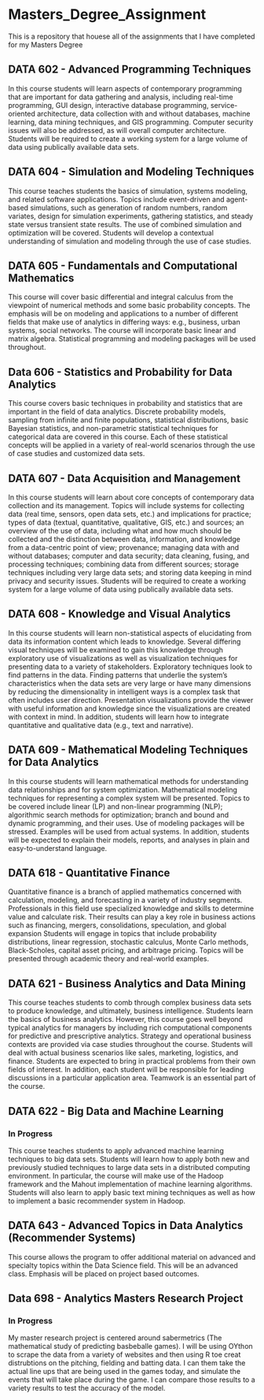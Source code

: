 # Masters_Degree_Assignment
This is a repository that houese all of the assignments that I have completed for my Masters Degree

## DATA 602 - Advanced Programming Techniques
In this course students will learn aspects of contemporary programming that are important for data gathering and analysis, including real-time programming, GUI design, interactive database programming, service-oriented architecture, data collection with and without databases, machine learning, data mining techniques, and GIS programming. Computer security issues will also be addressed, as will overall computer architecture. Students will be required to create a working system for a large volume of data using publically available data sets.

## DATA 604 - Simulation and Modeling Techniques
This course teaches students the basics of simulation, systems modeling, and related software applications. Topics include event-driven and agent-based simulations, such as generation of random numbers, random variates, design for simulation experiments, gathering statistics, and steady state versus transient state results. The use of combined simulation and optimization will be covered. Students will develop a contextual understanding of simulation and modeling through the use of case studies.

## DATA 605 - Fundamentals and Computational Mathematics
This course will cover basic differential and integral calculus from the viewpoint of numerical methods and some basic probability concepts. The emphasis will be on modeling and applications to a number of different fields that make use of analytics in differing ways: e.g., business, urban systems, social networks. The course will incorporate basic linear and matrix algebra. Statistical programming and modeling packages will be used throughout.

## Data 606 - Statistics and Probability for Data Analytics
This course covers basic techniques in probability and statistics that are important in the field of data analytics. Discrete probability models, sampling from infinite and finite populations, statistical distributions, basic Bayesian statistics, and non-parametric statistical techniques for categorical data are covered in this course. Each of these statistical concepts will be applied in a variety of real-world scenarios through the use of case studies and customized data sets.

## DATA 607 - Data Acquisition and Management
In this course students will learn about core concepts of contemporary data collection and its management. Topics will include systems for collecting data (real time, sensors, open data sets, etc.) and implications for practice; types of data (textual, quantitative, qualitative, GIS, etc.) and sources; an overview of the use of data, including what and how much should be collected and the distinction between data, information, and knowledge from a data-centric point of view; provenance; managing data with and without databases; computer and data security; data cleaning, fusing, and processing techniques; combining data from different sources; storage techniques including very large data sets; and storing data keeping in mind privacy and security issues.
Students will be required to create a working system for a large volume of data using publically available data sets.

## DATA 608 - Knowledge and Visual Analytics
In this course students will learn non-statistical aspects of elucidating from data its information content which leads to knowledge. Several differing visual techniques will be examined to gain this knowledge through exploratory use of visualizations as well as visualization techniques for presenting data to a variety of stakeholders. Exploratory techniques look to find patterns in the data. Finding patterns that underlie the system’s characteristics when the data sets are very large or have many dimensions by reducing the dimensionality in intelligent ways is a complex task that often includes user direction. Presentation visualizations provide the viewer with useful information and knowledge since the visualizations are created with context in mind. In addition, students will learn how to integrate quantitative and qualitative data (e.g., text and narrative).

## DATA 609 - Mathematical Modeling Techniques for Data Analytics
In this course students will learn mathematical methods for understanding data relationships and for system optimization. Mathematical modeling techniques for representing a complex system will be presented. Topics to be covered include linear (LP) and non-linear programming (NLP); algorithmic search methods for optimization; branch and bound and dynamic programming, and their uses. Use of modeling packages will be stressed. Examples will be used from actual systems. In addition, students will be expected to explain their models, reports, and analyses in plain and easy-to-understand language.

## DATA 618 - Quantitative Finance
Quantitative finance is a branch of applied mathematics concerned with calculation, modeling, and forecasting in a variety of industry segments. Professionals in this field use specialized knowledge and skills to determine value and calculate risk. Their results can play a key role in business actions such as financing, mergers, consolidations, speculation, and global expansion Students will engage in topics that include probability distributions, linear regression, stochastic calculus, Monte Carlo methods, Black-Scholes, capital asset pricing, and arbitrage pricing. Topics will be presented through academic theory and real-world examples.

## DATA 621 - Business Analytics and Data Mining
This course teaches students to comb through complex business data sets to produce knowledge, and ultimately, business intelligence. Students learn the basics of business analytics. However, this course goes well beyond typical analytics for managers by including rich computational components for predictive and prescriptive analytics. Strategy and operational business contexts are provided via case studies throughout the course. Students will deal with actual business scenarios like sales, marketing, logistics, and finance. Students are expected to bring in practical problems from their own fields of interest. In addition, each student will be responsible for leading discussions in a particular application area. Teamwork is an essential part of the course.

## DATA 622 - Big Data and Machine Learning
### In Progress
This course teaches students to apply advanced machine learning techniques to big data sets. Students will learn how to apply both new and previously studied techniques to large data sets in a distributed computing environment. In particular, the course will make use of the Hadoop framework and the Mahout implementation of machine learning algorithms. Students will also learn to apply basic text mining techniques as well as how to implement a basic recommender system in Hadoop.

## DATA 643 - Advanced Topics in Data Analytics (Recommender Systems)
This course allows the program to offer additional material on advanced and specialty topics within the Data Science field. This will be an advanced class. Emphasis will be placed on project based outcomes.

## Data 698 - Analytics Masters Research Project 
### In Progress
My master research project is centered around sabermetrics (The mathematical study of predicting basbeballe games). I will be using OYthon to scrape the data from a variety of websites and then using R toe creat distrubtions on the pitching, fielding and batting data. I can them take the actual line ups that are being used in the games today, and simulate the events that will take place during the game. I can compare those results to a variety results to test the accuracy of the model.


